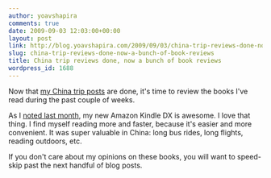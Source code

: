 ```yaml
---
author: yoavshapira
comments: true
date: 2009-09-03 12:03:00+00:00
layout: post
link: http://blog.yoavshapira.com/2009/09/03/china-trip-reviews-done-now-a-bunch-of-book-reviews/
slug: china-trip-reviews-done-now-a-bunch-of-book-reviews
title: China trip reviews done, now a bunch of book reviews
wordpress_id: 1688
---
```


Now that [my China trip posts](http://yoavs.blogspot.com/search/label/china) are done, it's time to review the books I've read during the past couple of weeks.  
  
As I [noted last month](http://yoavs.blogspot.com/2009/08/product-review-amazon-kindle-dx.html), my new Amazon Kindle DX is awesome.  I love that thing.  I find myself reading more and faster, because it's easier and more convenient.  It was super valuable in China: long bus rides, long flights, reading outdoors, etc.  
  
If you don't care about my opinions on these books, you will want to speed-skip past the next handful of blog posts.

